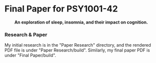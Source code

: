 # Final Paper for PSY1001-42

<p style="text-align:center; font-weight:bold">An exploration of sleep, insomnia, and their impact on cognition.</p>

### Research & Paper

My initial research is in the "Paper Research" directory, and the rendered PDF file is under "Paper Research/build". Similarly, my final paper PDF is under "Final Paper/build".
